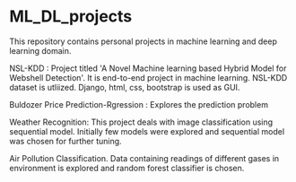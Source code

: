 # ML_DL_projects 


This repository contains personal projects in machine learning and deep learning domain. 

NSL-KDD :
Project titled 'A Novel Machine learning based Hybrid Model for Webshell Detection'. It is end-to-end project in machine learning. NSL-KDD dataset is utliized.
Django, html, css, bootstrap is used as GUI.  

Buldozer Price Prediction-Rgression :
Explores the prediction problem 

Weather Recognition:
This project deals with image classification using sequential model. Initially few models were explored and sequential model was chosen for further tuning. 

Air Pollution Classification. 
Data containing readings of different gases in environment is explored and random forest classifier is chosen. 

